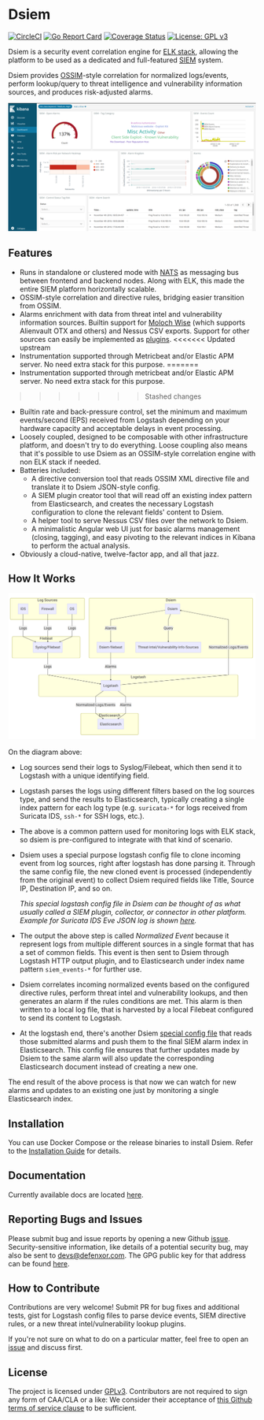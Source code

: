 # Dsiem 

[![CircleCI](https://circleci.com/gh/defenxor/dsiem.svg?style=shield&circle-token=def79b85071ad74a4bb86fd9d225bb09d00694c5)](https://circleci.com/gh/defenxor/dsiem) [![Go Report Card](https://goreportcard.com/badge/github.com/defenxor/dsiem)](https://goreportcard.com/report/github.com/defenxor/dsiem) [![Coverage Status](https://coveralls.io/repos/github/defenxor/dsiem/badge.svg?branch=master&t=4EXv3N)](https://coveralls.io/github/defenxor/dsiem?branch=master) [![License: GPL v3](https://img.shields.io/badge/License-GPL%20v3-blue.svg)](https://www.gnu.org/licenses/gpl-3.0) 

Dsiem is a security event correlation engine for [ELK stack](https://www.elastic.co/elk-stack), allowing the platform to be used as a dedicated and full-featured [SIEM](https://en.wikipedia.org/wiki/Security_information_and_event_management) system.

Dsiem provides [OSSIM](https://www.alienvault.com/products/ossim)-style correlation for normalized logs/events, perform lookup/query to threat intelligence and vulnerability information sources, and produces risk-adjusted alarms.

![Example Kibana Dashboard](/docs/images/kbn-dashboard.png)

## Features

* Runs in standalone or clustered mode with [NATS](https://nats.io/) as messaging bus between frontend and backend nodes. Along with ELK, this made the entire SIEM platform horizontally scalable.
* OSSIM-style correlation and directive rules, bridging easier transition from OSSIM.
* Alarms enrichment with data from threat intel and vulnerability information sources. Builtin support for [Moloch Wise](https://github.com/aol/moloch/wiki/WISE) (which supports Alienvault OTX and others) and Nessus CSV exports. Support for other sources can easily be implemented as [plugins](./docs/plugins.md#about-threat-intel-lookup-plugin).
<<<<<<< Updated upstream
* Instrumentation supported through Metricbeat and/or Elastic APM server. No need extra stack for this purpose.
=======
* Instrumentation supported through metricbeat and/or Elastic APM server. No need extra stack for this purpose.
>>>>>>> Stashed changes
* Builtin rate and back-pressure control, set the minimum and maximum events/second (EPS) received from Logstash depending on your hardware capacity and acceptable delays in event processing.
* Loosely coupled, designed to be composable with other infrastructure platform, and doesn't try to do everything. Loose coupling also means that it's possible to use Dsiem as an OSSIM-style correlation engine with non ELK stack if needed.
* Batteries included:
    * A directive conversion tool that reads OSSIM XML directive file and translate it to Dsiem JSON-style config.
    * A SIEM plugin creator tool that will read off an existing index pattern from Elasticsearch, and creates the necessary Logstash configuration to clone the relevant fields' content to Dsiem.
    * A helper tool to serve Nessus CSV files over the network to Dsiem.
    * A minimalistic Angular web UI just for basic alarms management (closing, tagging), and easy pivoting to the relevant indices in Kibana to perform the actual analysis.
* Obviously a cloud-native, twelve-factor app, and all that jazz.

## How It Works

![Simple Architecture](/docs/images/simple-arch.png)

On the diagram above:

* Log sources send their logs to Syslog/Filebeat, which then send it to Logstash with a unique identifying field.

* Logstash parses the logs using different filters based on the log sources type, and send the results to Elasticsearch, typically creating a single index pattern for each log type (e.g. `suricata-*` for logs received from Suricata IDS, `ssh-*` for SSH logs, etc.). 

* The above is a common pattern used for monitoring logs with ELK stack, so dsiem is pre-configured to integrate with that kind of scenario.

* Dsiem uses a special purpose logstash config file to clone incoming event from log sources, right after logstash has done parsing it. Through the same config file, the new cloned event is processed (independently from the original event) to collect Dsiem required fields like Title, Source IP, Destination IP, and so on.

  *This special logstash config file in Dsiem can be thought of as what usually called a SIEM plugin, collector, or connector in other platform. Example for Suricata IDS Eve JSON log is shown [here](https://github.com/defenxor/dsiem/blob/master/deployments/docker/conf/logstash/conf.d/70_siem-plugin-suricata.conf).*
    
* The output the above step is called *Normalized Event* because it represent logs from multiple different sources in a single format that has a set of common fields. This event is then sent to Dsiem through Logstash HTTP output plugin, and to Elasticsearch under index name pattern ```siem_events-*``` for further use.

* Dsiem correlates incoming normalized events based on the configured directive rules, perform threat intel and vulnerability lookups, and then generates an alarm if the rules conditions are met. This alarm is then written to a local log file, that is harvested by a local Filebeat configured to send its content to Logstash.

* At the logstash end, there's another Dsiem [special config file](https://github.com/defenxor/dsiem/blob/master/deployments/docker/conf/logstash/conf.d/80_siem.conf) that reads those submitted alarms and push them to the final SIEM alarm index in Elasticsearch. This config file ensures that further updates made by Dsiem to the same alarm will also update the corresponding Elasticsearch document instead of creating a new one.
    
The end result of the above process is that now we can watch for new alarms and updates to an existing one just by monitoring a single Elasticsearch index.

## Installation

You can use Docker Compose or the release binaries to install Dsiem. Refer to the [Installation Guide](/docs/installation.md) for details.

## Documentation

Currently available docs are located [here](/docs).

## Reporting Bugs and Issues

Please submit bug and issue reports by opening a new Github [issue](https://github.com/defenxor/dsiem/issues/new). Security-sensitive information, like details of a potential security bug, may also be sent to devs@defenxor.com. The GPG public key for that address can be found [here](https://pgp.mit.edu/pks/lookup?search=devs%40defenxor.com).


## How to Contribute

Contributions are very welcome! Submit PR for bug fixes and additional tests, gist for Logstash config files to parse device events, SIEM directive rules, or a new threat intel/vulnerability lookup plugins.

If you're not sure on what to do on a particular matter, feel free to open an <a href="https://github.com/defenxor/dsiem/issues"> issue</a> and discuss first.

## License

The project is licensed under <a href="https://github.com/defenxor/dsiem/blob/master/LICENSE">GPLv3</a>. Contributors are not required to sign any form of CAA/CLA or a like: We consider their acceptance of <a href="https://help.github.com/articles/github-terms-of-service/#6-contributions-under-repository-license">this Github terms of service clause</a> to be sufficient.